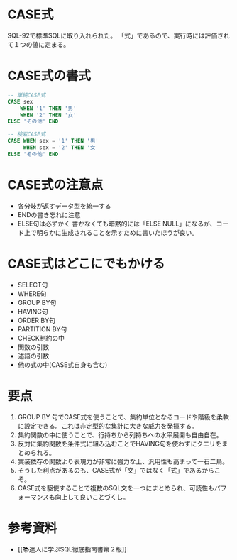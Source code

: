 # CASE式
SQL-92で標準SQLに取り入れられた。
「式」であるので、実行時には評価されて１つの値に定まる。

# CASE式の書式
```sql
-- 単純CASE式
CASE sex
	WHEN '1' THEN '男'
	WHEN '2' THEN '女'
ELSE 'その他' END

-- 検索CASE式
CASE WHEN sex = '1' THEN '男'
	 WHEN sex = '2' THEN '女'
ELSE 'その他' END
```

# CASE式の注意点
- 各分岐が返すデータ型を統一する
- ENDの書き忘れに注意
- ELSE句は必ずかく
  書かなくても暗黙的には「ELSE NULL」になるが、コード上で明らかに生成されることを示すために書いたほうが良い。

# CASE式はどこにでもかける
- SELECT句
- WHERE句
- GROUP BY句
- HAVING句
- ORDER BY句
- PARTITION BY句
- CHECK制約の中
- 関数の引数
- 述語の引数
- 他の式の中(CASE式自身も含む)

# 要点
1. GROUP BY 句でCASE式を使うことで、集約単位となるコードや階級を柔軟に設定できる。これは非定型的な集計に大きな威力を発揮する。
2. 集約関数の中に使うことで、行持ちから列持ちへの水平展開も自由自在。
3. 反対に集約関数を条件式に組み込むことでHAVING句を使わずにクエリをまとめられる。
4. 実装依存の関数より表現力が非常に強力な上、汎用性も高まって一石二鳥。
5. そうした利点があるのも、CASE式が「文」ではなく「式」であるからこそ。
6. CASE式を駆使することで複数のSQL文を一つにまとめられ、可読性もパフォーマンスも向上して良いことづくし。

# 参考資料
- [[📚達人に学ぶSQL徹底指南書第２版]]